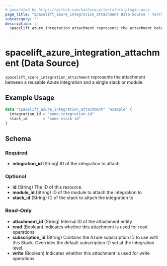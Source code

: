 ```yaml
---
# generated by https://github.com/hashicorp/terraform-plugin-docs
page_title: "spacelift_azure_integration_attachment Data Source - terraform-provider-spacelift"
subcategory: ""
description: |-
  spacelift_azure_integration_attachment represents the attachment between a reusable Azure integration and a single stack or module.
---
```


# spacelift_azure_integration_attachment (Data Source)

`spacelift_azure_integration_attachment` represents the attachment between a reusable Azure integration and a single stack or module.

## Example Usage

```terraform
data "spacelift_azure_integration_attachment" "example" {
  integration_id = "some-integration-id"
  stack_id       = "some-stack-id"
}
```

<!-- schema generated by tfplugindocs -->
## Schema

### Required

- **integration_id** (String) ID of the integration to attach

### Optional

- **id** (String) The ID of this resource.
- **module_id** (String) ID of the module to attach the integration to
- **stack_id** (String) ID of the stack to attach the integration to

### Read-Only

- **attachment_id** (String) Internal ID of the attachment entity
- **read** (Boolean) Indicates whether this attachment is used for read operations
- **subscription_id** (String) Contains the Azure subscription ID to use with this Stack.  Overrides the default subscription ID set at the integration level.
- **write** (Boolean) Indicates whether this attachment is used for write operations


